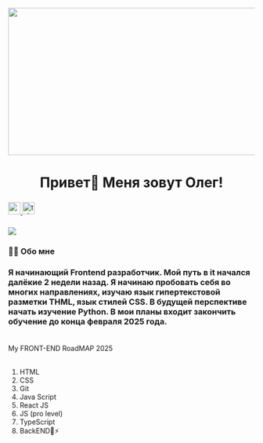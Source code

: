 <br clear="both">

<div align="center">
  <img height="300" width="600" src="https://user-images.githubusercontent.com/74038190/225813708-98b745f2-7d22-48cf-9150-083f1b00d6c9.gif" />
</div>

### <h1 align="center">Привет👋 Меня зовут Олег!</h1>

### <div align="center">

  <a href="https://www.youtube.com/@tehno.maniak" target="_blank">
    <img src="https://img.shields.io/static/v1?message=Youtube&logo=youtube&label=&color=FF0000&logoColor=white&labelColor=&style=for-the-badge" height="25" alt="youtube logo" />
  </a>
  <a href="https://t.me/tehnomaniak07" target="_blank">
    <img src="https://img.shields.io/static/v1?message=Telegram&logo=telegram&label=&color=2CA5E0&logoColor=white&labelColor=&style=for-the-badge" height="25" alt="telegram logo" />
  </a>
</div>

### <div align="center">

  <img src="https://visitor-badge.laobi.icu/badge?page_id=filimonovalexey.filimonovalexey&" />
</div>

### <h3 align="left">👩‍💻 Обо мне</h3>
 
### <p align="left">Я начинающий Frontend разработчик. Мой путь в it начался далёкие 2 недели назад. Я начинаю пробовать себя во многих направлениях, изучаю язык гипертекстовой разметки THML, язык стилей CSS. В будущей перспективе начать изучение Python. В мои планы входит закончить обучение до конца февраля 2025 года. <br><br>
My FRONT-END RoadMAP 2025<br><br>
1. HTML<br>
2. CSS<br>
3. Git<br>
4. Java Script<br>
5. React JS<br>
6. JS (pro level)<br>
7. TypeScript<br>
8. BackEND🔭⚡<br></p>
